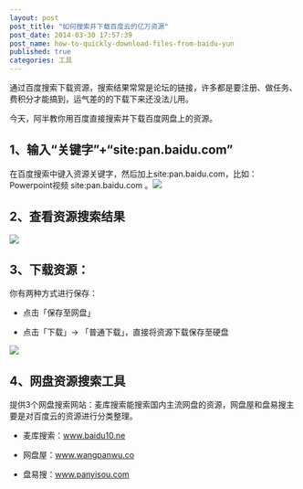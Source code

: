 ```yaml
---
layout: post
post_title: "如何搜索并下载百度云的亿万资源"
post_date: 2014-03-30 17:57:39
post_name: how-to-quickly-download-files-from-baidu-yun
published: true
categories: 工具
---
```



通过百度搜索下载资源，搜索结果常常是论坛的链接，许多都是要注册、做任务、费积分才能搞到，运气差的的下载下来还没法儿用。


今天，阿半教你用百度直接搜索并下载百度网盘上的资源。

## 1、输入“关键字”+“site:pan.baidu.com”

在百度搜索中键入资源关键字，然后加上site:pan.baidu.com，比如：Powerpoint视频 site:pan.baidu.com 。![](http://mmbiz.qpic.cn/mmbiz/z3T1vlHdIXicIrh4KuuBTSrUNjn7kbBTU4jXiak4YHhprQmNFjouH1YRptWibehysnZE9ibC6Wy0MwhYDN6rom5lLg/0)

## 2、查看资源搜索结果

![](http://mmbiz.qpic.cn/mmbiz/z3T1vlHdIXicIrh4KuuBTSrUNjn7kbBTUYmeVbw9dz8g8pDNDT4iaLVCuRp8O8rh6CrvKia3ibLIxrnDkBbSlJbfzw/0)

## 3、下载资源：

你有两种方式进行保存：

*   点击「保存至网盘」

*   点击「下载」-&gt; 「普通下载」，直接将资源下载保存至硬盘

![](http://mmbiz.qpic.cn/mmbiz/z3T1vlHdIXicIrh4KuuBTSrUNjn7kbBTU801ficBbI2IISpDBBIhyJtlrvNCUWSqEqXhzt6r46JK1SRIsKt9Jnhg/0)

## 4、网盘资源搜索工具

提供3个网盘搜索网站：麦库搜索能搜索国内主流网盘的资源，网盘屋和盘易搜主要是对百度云的资源进行分类整理。

*   麦库搜索：www.baidu10.ne

*   网盘屋：www.wangpanwu.co

*   盘易搜：www.panyisou.com

